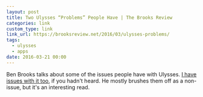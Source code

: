 ```yaml
---
layout: post
title: Two Ulysses “Problems” People Have | The Brooks Review
categories: link
custom_type: link
link_url: https://brooksreview.net/2016/03/ulysses-problems/
tags:
  - ulysses
  - apps
date: 2016-03-21 00:00
---
```

Ben Brooks talks about some of the issues people have with Ulysses. [I have issues with it too](/2016/03/giving-up-on-ulysses/), if you hadn't heard. He mostly brushes them off as a non-issue, but it's an interesting read.
